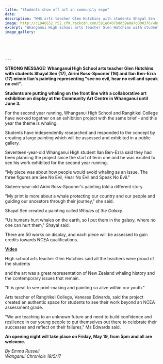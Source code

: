 ```yaml
---
title: "Students show off art in community expo"
date: 
description: "WHS arts teacher Glen Hutchins with students Shayal Sen (17), Airini Ross-Spooner (16) & Ilan Ben-Ezra (17) mimic Ilan's painting representing..."
image: http://c1940652.r52.cf0.rackcdn.com/591e6407b8d39a0a7c000376/whale.jpg
excerpt: "Whanganui High School arts teacher Glen Hutchins with students Shayal Sen (17), Airini Ross-Spooner (16) and Ilan Ben-Ezra (17) mimic Ilan's painting representing \"see no evil, hear no evil and speak no evil\"."
image_gallery:
    
    
    
    
    
---
```


<p><strong>STRONG MESSAGE: Whanganui High School arts teacher Glen Hutchins with students Shayal Sen (17), Airini Ross-Spooner (16) and Ilan Ben-Ezra (17) mimic Ilan's painting representing "see no evil, hear no evil and speak no evil".</strong></p>
<p><strong>Students are putting whaling on the front line with a collaborative art exhibition on display at the Community Art Centre in Whanganui until June 3.</strong></p>
<p>For the second year running, Whanganui High School and Rangitikei College have worked together on an exhibition project with the same brief - and this year the theme is whaling.</p>
<p>Students have independently researched and responded to the concept by creating a large painting which will be assessed and exhibited in a public gallery.</p>
<p>Seventeen-year-old Whanganui High student Ilan Ben-Ezra said they had been planning the project since the start of term one and he was excited to see his work exhibited for the second year running.</p>
<p>"My piece was about how people would avoid whaling as an issue. The three figures are See No Evil, Hear No Evil and Speak No Evil."</p>
<p>Sixteen-year-old Airini Ross-Spooner's painting told a different story.</p>
<p>"My print is more about a whale protecting our country and our people and guiding our ancestors through their journey," she said.</p>
<p>Shayal Sen created a painting called&nbsp;<em>Whales of the Galaxy</em>.</p>
<p>"Us humans hurt whales on the earth, so I put them in the galaxy, where no one can hurt them," Shayal said.</p>
<p>There are 50 works on display, and each piece will be assessed to gain credits towards NCEA qualifications.</p>
<p><strong><a class="imgWrap" href="http://www.nzherald.co.nz/wanganui-chronicle/video/news/video.cfm?c_id=1503418&amp;gal_cid=1503418&amp;gallery_id=176157"><span class="vidOver">Video</span></a></strong></p>
<p>High school arts teacher Glen Hutchins said all the teachers were proud of the students&nbsp;</p>
<p>and the art was a great representation of New Zealand whaling history and the contemporary issues that remain.</p>
<p>"It is great to see print-making and painting so alive within our youth."</p>
<p>Arts teacher of Rangitikei College, Vanessa Edwards, said the project created an authentic space for students to see their work beyond an NCEA assessment grade.</p>
<p>"We are teaching to an unknown future and need to build confidence and resilience in our young people to put themselves out there to celebrate their successes and reflect on their failures," Ms Edwards said.</p>
<p><strong>An opening night will take place on Friday, May 19, from 5pm and all are welcome.</strong></p>
<p class="clear syndicator"><em>By Emma Russell</em><br /><em>Wanganui Chronicle 19/5/17</em></p>

